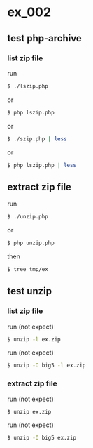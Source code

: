 # ex_002

## test php-archive

### list zip file

run

``` sh
$ ./lszip.php
```

or

``` sh
$ php lszip.php
```

or

``` sh
$ ./szip.php | less
```

or

``` sh
$ php lszip.php | less
```

## extract zip file

run

``` sh
$ ./unzip.php
```

or

``` sh
$ php unzip.php
```

then

``` sh
$ tree tmp/ex
```

## test unzip

### list zip file

run (not expect)

``` sh
$ unzip -l ex.zip
```

run (not expect)

``` sh
$ unzip -O big5 -l ex.zip
```

### extract zip file

run (not expect)

``` sh
$ unzip ex.zip
```

run (not expect)

``` sh
$ unzip -O big5 ex.zip
```
